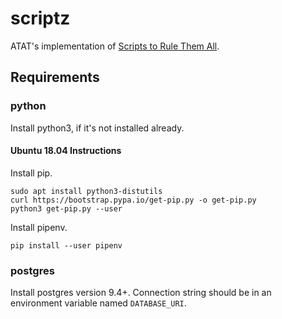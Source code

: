 # scriptz

ATAT's implementation of [Scripts to Rule Them All](https://github.com/github/scripts-to-rule-them-all).

## Requirements

### python

Install python3, if it's not installed already.

#### Ubuntu 18.04 Instructions

Install pip.

```
sudo apt install python3-distutils
curl https://bootstrap.pypa.io/get-pip.py -o get-pip.py
python3 get-pip.py --user
```

Install pipenv.

```
pip install --user pipenv
```

### postgres
Install postgres version 9.4+.
Connection string should be in an environment variable named `DATABASE_URI`.
